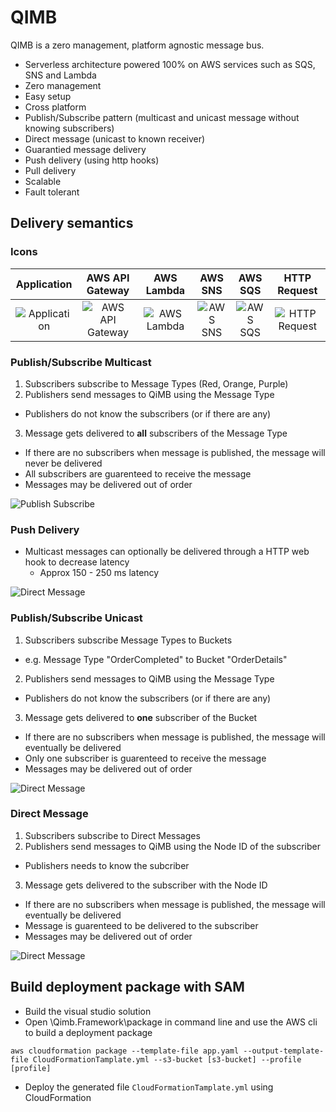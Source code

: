 # QIMB

QIMB is a zero management, platform agnostic message bus. 

* Serverless architecture powered 100% on AWS services such as SQS, SNS and Lambda
* Zero management
* Easy setup
* Cross platform
* Publish/Subscribe pattern (multicast and unicast message without knowing subscribers)
* Direct message (unicast to known receiver)
* Guarantied message delivery
* Push delivery (using http hooks)
* Pull delivery
* Scalable
* Fault tolerant

## Delivery semantics

### Icons
| Application     | AWS API Gateway  | AWS Lambda      | AWS SNS         | AWS SQS         | HTTP Request    |
|:---------------:|:----------------:|:---------------:|:---------------:|:---------------:|:---------------:|
| ![Application](https://raw.githubusercontent.com/qimb/qimb/master/doc/images/signature-application.png "Application") | ![AWS API Gateway](https://raw.githubusercontent.com/qimb/qimb/master/doc/images/signature-apigateway.png "AWS API Gateway") | ![AWS Lambda](https://raw.githubusercontent.com/qimb/qimb/master/doc/images/signature-lambda.png "AWS Lambda") | ![AWS SNS](https://raw.githubusercontent.com/qimb/qimb/master/doc/images/signature-sns.png "AWS SNS") | ![AWS SQS](https://raw.githubusercontent.com/qimb/qimb/master/doc/images/signature-sqs.png "AWS SQS") | ![HTTP Request](https://raw.githubusercontent.com/qimb/qimb/master/doc/images/signature-httprequest.png "HTTP Request") |

### Publish/Subscribe Multicast
1. Subscribers subscribe to Message Types (Red, Orange, Purple)
2. Publishers send messages to QiMB using the Message Type
  * Publishers do not know the subscribers (or if there are any)
3. Message gets delivered to **all** subscribers of the Message Type

* If there are no subscribers when message is published, the message will never be delivered
* All subscribers are guarenteed to receive the message
* Messages may be delivered out of order

![Publish Subscribe](https://raw.githubusercontent.com/qimb/qimb/master/doc/images/publish-subscribe-multicast.png "Publish Subscribe Multicast")

### Push Delivery
* Multicast messages can optionally be delivered through a HTTP web hook to decrease latency
  * Approx 150 - 250 ms latency

![Direct Message](https://raw.githubusercontent.com/qimb/qimb/master/doc/images/publish-subscribe-multicast-push.png "Push Messages")

### Publish/Subscribe Unicast
1. Subscribers subscribe Message Types to Buckets 
  * e.g. Message Type "OrderCompleted" to Bucket "OrderDetails"
2. Publishers send messages to QiMB using the Message Type
  * Publishers do not know the subscribers (or if there are any)
3. Message gets delivered to **one** subscriber of the Bucket

* If there are no subscribers when message is published, the message will eventually be delivered
* Only one subscriber is guarenteed to receive the message
* Messages may be delivered out of order

![Direct Message](https://raw.githubusercontent.com/qimb/qimb/master/doc/images/publish-subscribe-unicast.png "Direct Subscribe Unicast")

### Direct Message
1. Subscribers subscribe to Direct Messages
2. Publishers send messages to QiMB using the Node ID of the subscriber
  * Publishers needs to know the subcriber
3. Message gets delivered to the subscriber with the Node ID

* If there are no subscribers when message is published, the message will eventually be delivered
* Message is guarenteed to be delivered to the subscriber
* Messages may be delivered out of order

![Direct Message](https://raw.githubusercontent.com/qimb/qimb/master/doc/images/direct-message.png "Direct Message")

## Build deployment package with SAM
* Build the visual studio solution
* Open \Qimb.Framework\package in command line and use the AWS cli to build a deployment package
```
aws cloudformation package --template-file app.yaml --output-template-file CloudFormationTamplate.yml --s3-bucket [s3-bucket] --profile [profile]
```
*  Deploy the generated file `CloudFormationTamplate.yml` using CloudFormation

